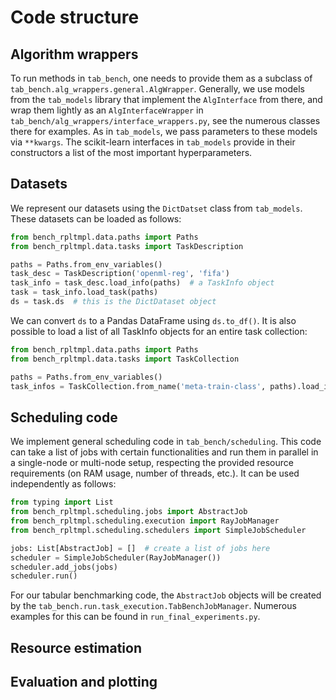 # Code structure

## Algorithm wrappers

To run methods in `tab_bench`, one needs to 
provide them as a subclass of `tab_bench.alg_wrappers.general.AlgWrapper`.
Generally, we use models from the `tab_models` library that implement 
the `AlgInterface` from there, and wrap them lightly as an `AlgInterfaceWrapper`
in `tab_bench/alg_wrappers/interface_wrappers.py`, 
see the numerous classes there for examples. 
As in `tab_models`, we pass parameters to these models via `**kwargs`.
The scikit-learn interfaces in `tab_models` provide in their constructors
a list of the most important hyperparameters.

## Datasets

We represent our datasets using the `DictDatset` class from `tab_models`.
These datasets can be loaded as follows:

```python
from bench_rpltmpl.data.paths import Paths
from bench_rpltmpl.data.tasks import TaskDescription

paths = Paths.from_env_variables()
task_desc = TaskDescription('openml-reg', 'fifa')
task_info = task_desc.load_info(paths)  # a TaskInfo object
task = task_info.load_task(paths)
ds = task.ds  # this is the DictDataset object
```

We can convert `ds` to a Pandas DataFrame using `ds.to_df()`. 
It is also possible to load a list of all TaskInfo objects
for an entire task collection:

```python
from bench_rpltmpl.data.paths import Paths
from bench_rpltmpl.data.tasks import TaskCollection

paths = Paths.from_env_variables()
task_infos = TaskCollection.from_name('meta-train-class', paths).load_infos(paths)
```

## Scheduling code

We implement general scheduling code in `tab_bench/scheduling`. 
This code can take a list of jobs with certain functionalities 
and run them in parallel in a single-node or multi-node setup, 
respecting the provided resource requirements 
(on RAM usage, number of threads, etc.). It can be used independently as follows:

```python
from typing import List
from bench_rpltmpl.scheduling.jobs import AbstractJob
from bench_rpltmpl.scheduling.execution import RayJobManager
from bench_rpltmpl.scheduling.schedulers import SimpleJobScheduler

jobs: List[AbstractJob] = []  # create a list of jobs here
scheduler = SimpleJobScheduler(RayJobManager())
scheduler.add_jobs(jobs)
scheduler.run()
```

For our tabular benchmarking code, 
the `AbstractJob` objects will be created by the
`tab_bench.run.task_execution.TabBenchJobManager`.
Numerous examples for this can be found in `run_final_experiments.py`.

## Resource estimation

## Evaluation and plotting

